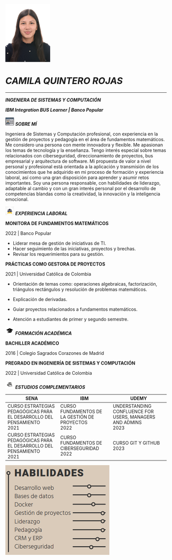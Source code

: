 <img src="image/imgCQR.jpg" alt="Employee data" width="140" height="180" title="Employee Data title">

# ***CAMILA QUINTERO ROJAS*** 
---
***INGENIERA DE SISTEMAS Y COMPUTACIÓN***

***IBM Integration BUS Learner | Banco Popular***

<img src="image/profile.jpg" alt="Employee data" width="27" height="27" title="Employee Data title"> ***SOBRE MÍ***

Ingeniera de Sistemas y Computación profesional, con experiencia en la gestión de proyectos y pedagogía en el área de fundamentos matemáticos. Me considero una persona con mente innovadora y flexible. Me apasionan los temas de tecnología y la enseñanza. Tengo interés especial sobre temas relacionados con ciberseguridad, direccionamiento de proyectos, bus empresarial y arquitectura de software. Mi propuesta de valor a nivel personal y profesional está orientada a la aplicación y transmisión de los conocimientos que he adquirido en mi proceso de formación y experiencia laboral, así como una gran disposición para aprender y asumir retos importantes. Soy una persona responsable, con habilidades de liderazgo, adaptable al cambio y con un gran interés personal por el desarrollo de competencias blandas como la creatividad, la innovación y la inteligencia emocional.

<img src="image/experiencia.jpg" alt="Employee data" width="27" height="27" title="Employee Data title"> ***EXPERIENCIA LABORAL***

**MONITORA DE FUNDAMENTOS MATEMÁTICOS**

2022 | Banco Popular

* Liderar mesa de gestión de iniciativas de TI.
* Hacer seguimiento de las iniciativas, proyectos y brechas.
* Revisar los requerimientos para su gestión.

**PRÁCTICAS COMO GESTORA DE PROYECTOS**

2021 | Universidad Católica de Colombia

* Orientación de temas como: operaciones algebraicas, factorización, triángulos rectángulos y resolución de problemas matemáticos.

* Explicación de derivadas.

* Guiar proyectos relacionados a fundamentos matemáticos.

* Atención a estudiantes de primer y segundo semestre.

<img src="image/educacion.jpg" alt="Employee data" width="27" height="27" title="Employee Data title"> ***FORMACIÓN ACADÉMICA***

**BACHILLER ACADÉMICO**

2016 | Colegio Sagrados Corazones de Madrid

**PREGRADO EN INGENIERÍA DE SISTEMAS Y COMPUTACIÓN**

2022 | Universidad Católica de Colombia

<img src="image/estudiocomplementario.jpg" alt="Employee data" width="27" height="27" title="Employee Data title"> ***ESTUDIOS COMPLEMENTARIOS***

| SENA                                                                      | IBM                                                   | UDEMY |  
| ------------------------------------------------------------------------- | ----------------------------------------------------- | ------------------------------------------------------------------ |  
| CURSO ESTRATEGIAS PEDAGÓGICAS PARA EL DESARROLLO DEL PENSAMIENTO<br/>2021 | CURSO FUNDAMENTOS DE LA GESTIÓN DE PROYECTOS<br/>2022 |  UNDERSTANDING CONFLUENCE FOR USERS, MANAGERS AND ADMINS<br/>2023 |  
| CURSO ESTRATEGIAS PEDAGÓGICAS PARA EL DESARROLLO DEL PENSAMIENTO<br/>2021 | CURSO FUNDAMENTOS DE CIBERSEGURIDAD<br/>2022 | CURSO GIT Y GITHUB<br/>2023                                                 |

![habilidades](image/habilidades.png)
